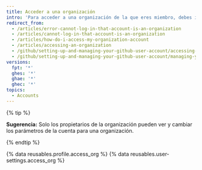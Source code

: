 ```yaml
---
title: Acceder a una organización
intro: 'Para acceder a una organización de la que eres miembro, debes iniciar sesión en tu cuenta de usuario personal.'
redirect_from:
  - /articles/error-cannot-log-in-that-account-is-an-organization
  - /articles/cannot-log-in-that-account-is-an-organization
  - /articles/how-do-i-access-my-organization-account
  - /articles/accessing-an-organization
  - /github/setting-up-and-managing-your-github-user-account/accessing-an-organization
  - /github/setting-up-and-managing-your-github-user-account/managing-your-membership-in-organizations/accessing-an-organization
versions:
  fpt: '*'
  ghes: '*'
  ghae: '*'
  ghec: '*'
topics:
  - Accounts
---
```


{% tip %}

**Sugerencia:** Solo los propietarios de la organización pueden ver y cambiar los parámetros de la cuenta para una organización.

{% endtip %}

{% data reusables.profile.access_org %}
{% data reusables.user-settings.access_org %}

